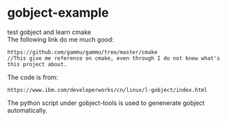 # gobject-example
test gobject and learn cmake  
The following link do me much good:
```
https://github.com/gammu/gammu/tree/master/cmake  
//This give me reference on cmake, even through I do not know what's this project about.  
```  
The code is from:
```
https://www.ibm.com/developerworks/cn/linux/l-gobject/index.html  
```  
The python script under gobject-tools is used to genenerate gobject automatically.  

